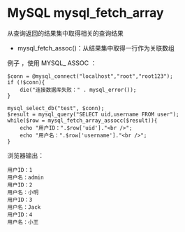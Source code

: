 # MySQL mysql_fetch_array 

 

从查询返回的结果集中取得相关的查询结果

  
  * mysql_fetch_assoc()：从结果集中取得一行作为关联数组
 


例子  ，使用 MYSQL_ ASSOC ：

    
    
    $conn = @mysql_connect("localhost","root","root123");
    if (!$conn){
        die("连接数据库失败：" . mysql_error());
    }
    
    mysql_select_db("test", $conn);
    $result = mysql_query("SELECT uid,username FROM user");
    while($row = mysql_fetch_array_assocc($result)){
        echo "用户ID：".$row['uid']."<br />";
        echo "用户名：".$row['username']."<br />";
    }
    

浏览器输出：
    
    用户ID：1
    用户名：admin
    用户ID：2
    用户名：小明
    用户ID：3
    用户名：Jack
    用户ID：4
    用户名：小王
    

 


